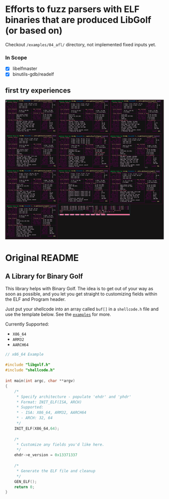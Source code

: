 # Efforts to fuzz parsers with ELF binaries that are produced LibGolf (or based on)

Checkout `/examples/04_afl/` directory, not implemented fixed inputs yet.

### In Scope

- [x] libelfmaster
- [x] binutils-gdb/readelf

## first try experiences

![sc-main](./examples/04_afl/screenshots/first-run.png)


# Original README
## A Library for Binary Golf

This library helps with Binary Golf. The idea is to get out of your way as soon as possible, and you let you get straight to customizing fields within the ELF and Program header.

Just put your shellcode into an array called `buf[]` in a `shellcode.h` file and use the template below. See the [`examples`](./examples) for more.

Currently Supported:
* `X86_64`
* `ARM32`
* `AARCH64`

```c
// x86_64 Example

#include "libgolf.h"
#include "shellcode.h"

int main(int argc, char **argv)
{
    /*
     * Specify architecture - populate 'ehdr' and 'phdr'
     * Format: INIT_ELF(ISA, ARCH)
     * Supported:
     * - ISA: X86_64, ARM32, AARCH64
     * - ARCH: 32, 64
     */
    INIT_ELF(X86_64,64);

    /*
     * Customize any fields you'd like here.
     */
    ehdr->e_version = 0x13371337

    /*
     * Generate the ELF file and cleanup
     */
    GEN_ELF();
    return 0;
}
```

